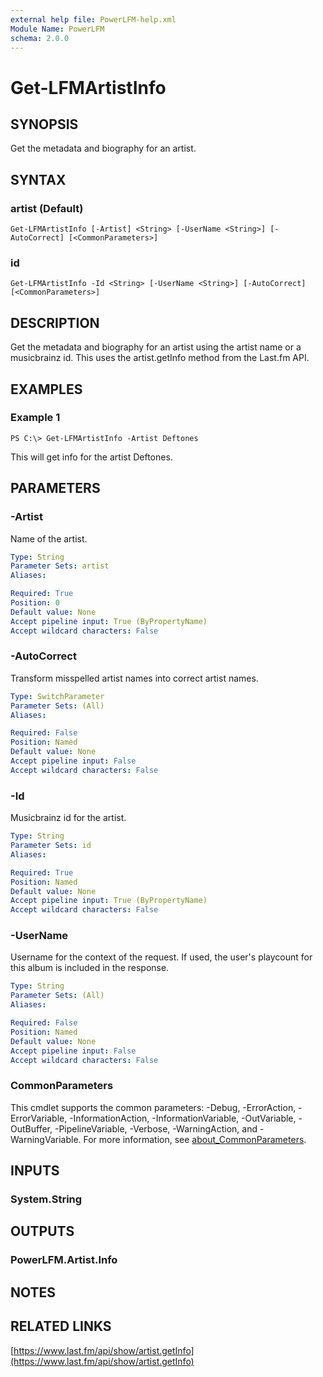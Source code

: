 ```yaml
---
external help file: PowerLFM-help.xml
Module Name: PowerLFM
schema: 2.0.0
---
```


# Get-LFMArtistInfo

## SYNOPSIS

Get the metadata and biography for an artist.

## SYNTAX

### artist \(Default\)

```text
Get-LFMArtistInfo [-Artist] <String> [-UserName <String>] [-AutoCorrect] [<CommonParameters>]
```

### id

```text
Get-LFMArtistInfo -Id <String> [-UserName <String>] [-AutoCorrect] [<CommonParameters>]
```

## DESCRIPTION

Get the metadata and biography for an artist using the artist name or a musicbrainz id. This uses the artist.getInfo method from the Last.fm API.

## EXAMPLES

### Example 1

```text
PS C:\> Get-LFMArtistInfo -Artist Deftones
```

This will get info for the artist Deftones.

## PARAMETERS

### -Artist

Name of the artist.

```yaml
Type: String
Parameter Sets: artist
Aliases:

Required: True
Position: 0
Default value: None
Accept pipeline input: True (ByPropertyName)
Accept wildcard characters: False
```

### -AutoCorrect

Transform misspelled artist names into correct artist names.

```yaml
Type: SwitchParameter
Parameter Sets: (All)
Aliases:

Required: False
Position: Named
Default value: None
Accept pipeline input: False
Accept wildcard characters: False
```

### -Id

Musicbrainz id for the artist.

```yaml
Type: String
Parameter Sets: id
Aliases:

Required: True
Position: Named
Default value: None
Accept pipeline input: True (ByPropertyName)
Accept wildcard characters: False
```

### -UserName

Username for the context of the request. If used, the user's playcount for this album is included in the response.

```yaml
Type: String
Parameter Sets: (All)
Aliases:

Required: False
Position: Named
Default value: None
Accept pipeline input: False
Accept wildcard characters: False
```

### CommonParameters

This cmdlet supports the common parameters: -Debug, -ErrorAction, -ErrorVariable, -InformationAction, -InformationVariable, -OutVariable, -OutBuffer, -PipelineVariable, -Verbose, -WarningAction, and -WarningVariable. For more information, see [about\_CommonParameters](http://go.microsoft.com/fwlink/?LinkID=113216).

## INPUTS

### System.String

## OUTPUTS

### PowerLFM.Artist.Info

## NOTES

## RELATED LINKS

[https://www.last.fm/api/show/artist.getInfo](https://www.last.fm/api/show/artist.getInfo)

